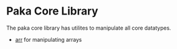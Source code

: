 # Paka Core Library
The paka core library has utilites to manipulate all core datatypes.

* [arr](core/arr.md) for manipulating arrays